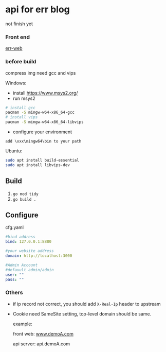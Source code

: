 # api for err blog 

not finish yet 

### Front end
[err-web](https://github.com/aolose/err-web)

### before build
compress img need gcc and vips 

Windows:
- install https://www.msys2.org/
- run msys2
```bash
# install gcc
pacman -S mingw-w64-x86_64-gcc 
# install vips
pacman -S mingw-w64-x86_64-libvips 
```
- configure your environment
```
add \xxx\mingw64\bin to your path
```
Ubuntu:
```bash
sudo apt install build-essential
sudo apt install libvips-dev
```


## Build
1. `go mod tidy`
2. `go build .`

## Configure
cfg.yaml
```yaml
#bind address
bind: 127.0.0.1:8880

#your website address
domain: http://localhost:3000

#Admin Account
#defauult admin/admin
user: ""
pass: ""
```

### Others
- if ip record not correct, you should add 
`X-Real-Ip` header to upstream
- Cookie need SameSite setting, top-level domain should be same.
  
  example:

  front web: www.demoA.com 
  
  api server: api.demoA.com




